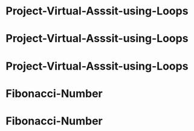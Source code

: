 # Project-Virtual-Asssit-using-Loops
# Project-Virtual-Asssit-using-Loops
# Project-Virtual-Asssit-using-Loops
# Fibonacci-Number
# Fibonacci-Number
